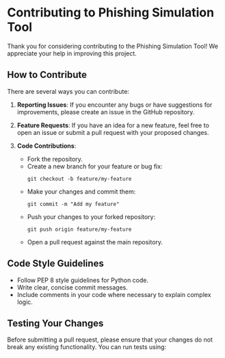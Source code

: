 # Contributing to Phishing Simulation Tool

Thank you for considering contributing to the Phishing Simulation Tool! We appreciate your help in improving this project.

## How to Contribute

There are several ways you can contribute:

1. **Reporting Issues**: If you encounter any bugs or have suggestions for improvements, please create an issue in the GitHub repository.

2. **Feature Requests**: If you have an idea for a new feature, feel free to open an issue or submit a pull request with your proposed changes.

3. **Code Contributions**:
    - Fork the repository.
    - Create a new branch for your feature or bug fix:
      ```
      git checkout -b feature/my-feature
      ```
    - Make your changes and commit them:
      ```
      git commit -m "Add my feature"
      ```
    - Push your changes to your forked repository:
      ```
      git push origin feature/my-feature
      ```
    - Open a pull request against the main repository.

## Code Style Guidelines

- Follow PEP 8 style guidelines for Python code.
- Write clear, concise commit messages.
- Include comments in your code where necessary to explain complex logic.

## Testing Your Changes

Before submitting a pull request, please ensure that your changes do not break any existing functionality. You can run tests using:

